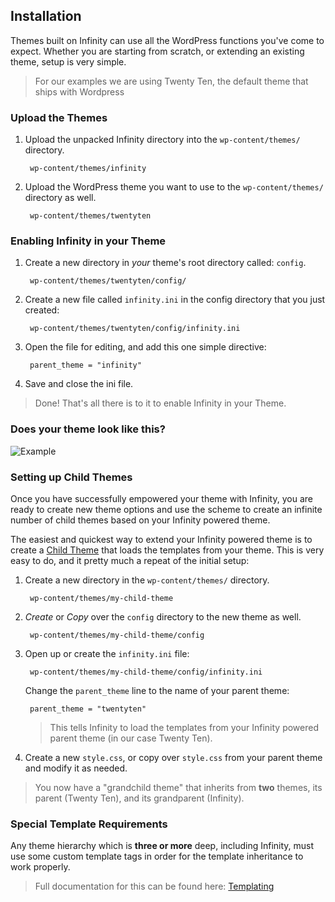 ## Installation

Themes built on Infinity can use all the WordPress functions you've come to expect.
Whether you are starting from scratch, or extending an existing theme, setup is very simple.

<ul class="infinity-docs-menu"></ul>

> For our examples we are using Twenty Ten, the default theme that ships with Wordpress

### Upload the Themes

1. Upload the unpacked Infinity directory into the `wp-content/themes/` directory.

		wp-content/themes/infinity

1. Upload the WordPress theme you want to use to the `wp-content/themes/` directory as well.

		wp-content/themes/twentyten

### Enabling Infinity in your Theme

1. Create a new directory in *your* theme's root directory called: `config`.

		wp-content/themes/twentyten/config/

1. Create a new file called `infinity.ini` in the config directory that you just created:

		wp-content/themes/twentyten/config/infinity.ini

1. Open the file for editing, and add this one simple directive:

		parent_theme = "infinity"

1. Save and close the ini file.

> Done! That's all there is to it to enable Infinity in your Theme.

### Does your theme look like this?

![Example](infinity://admin:image/docs/setup_theme.jpg "Infinity Enabled")

### Setting up Child Themes

Once you have successfully empowered your theme with Infinity, you are ready to
create new theme options and use the scheme to create an infinite number of child
themes based on your Infinity powered theme.

The easiest and quickest way to extend your Infinity powered theme is to create a
<a href="http://codex.wordpress.org/Child_Themes" target="_blank">Child Theme</a> that
loads the templates from your theme. This is very easy to do, and it pretty much
a repeat of the initial setup:

1. Create a new directory in the `wp-content/themes/` directory.

		wp-content/themes/my-child-theme

1. *Create* or *Copy* over the `config` directory to the new theme as well.

		wp-content/themes/my-child-theme/config

1. Open up or create the `infinity.ini` file:

		wp-content/themes/my-child-theme/config/infinity.ini

   Change the `parent_theme` line to the name of your parent theme:

		parent_theme = "twentyten"

	> This tells Infinity to load the templates from your Infinity powered parent theme
	(in our case Twenty Ten).

1. Create a new `style.css`, or copy over `style.css` from your parent theme and modify it
   as needed.

> You now have a "grandchild theme" that inherits from **two** themes, its parent (Twenty Ten),
and its grandparent (Infinity).

### Special Template Requirements

Any theme hierarchy which is **three or more** deep, including Infinity,
must use some custom template tags in order for the template inheritance to work properly.

> Full documentation for this can be found here:
[Templating](infinity://admin:doc/install_tpls)
